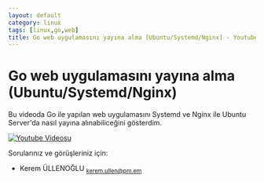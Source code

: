 ```yaml
---
layout: default
category: linux
tags: [linux,go,web]
title: Go web uygulamasını yayına alma [Ubuntu/Systemd/Nginx] - Youtube Videosu
---
```


# Go web uygulamasını yayına alma (Ubuntu/Systemd/Nginx)

Bu videoda Go ile yapılan web uygulamasını Systemd ve Nginx ile Ubuntu Server'da nasıl yayına alınabiliceğini gösterdim.

[![Youtube Videosu](https://img.youtube.com/vi/bQW97rHsJy0/0.jpg)](https://www.youtube.com/watch?v=bQW97rHsJy0)

Sorularınız ve görüşleriniz için:
- Kerem ÜLLENOĞLU <sub>[kerem.ullen@pm.em](mailto:kerem.ullen@pm.me)</sub>
